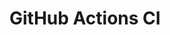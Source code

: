 # GitHub Actions CI
























































































































































































































































































































































































































































































































































































































































































































































































































































































































































































































































































































































































































































































































































































































































































































































































































































































































































































































































































































































































































































































































































































































































































































































































































































































